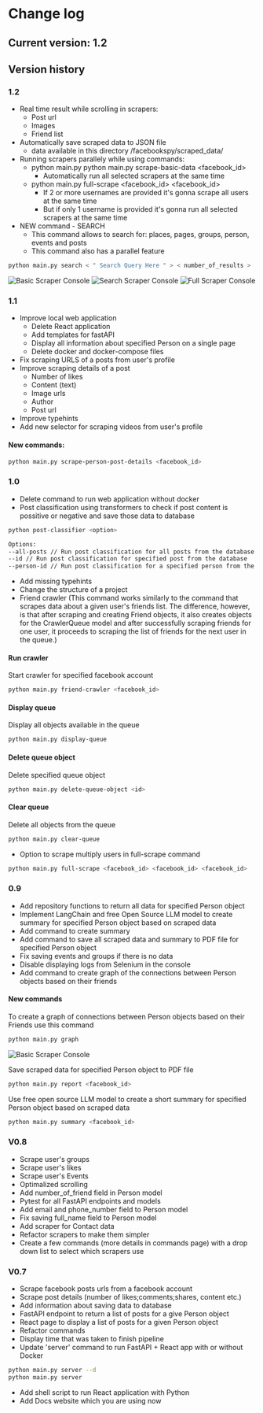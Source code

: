 # Change log


## Current version: 1.2

## Version history

### 1.2 
- Real time result while scrolling in scrapers:
    - Post url
    - Images 
    - Friend list 
- Automatically save scraped data to JSON file 
    - data available in this directory /facebookspy/scraped_data/
- Running scrapers parallely while using commands:
    - python main.py python main.py scrape-basic-data <facebook_id>
        - Automatically run all selected scrapers at the same time 
    - python main.py full-scrape <facebook_id> <facebook_id>
        - If 2 or more usernames are provided it's gonna scrape all users at the same time 
        - But if only 1 username is provided it's gonna run all selected scrapers at the same time 
- NEW command - SEARCH
    - This command allows to search for: places, pages, groups, person, events and posts
    - This command also has a parallel feature
```bash
python main.py search < " Search Query Here " > < number_of_results >
```
![Basic Scraper Console](https://github.com/DEENUU1/facebook-spy/blob/main/assets/v1_2/basic.gif?raw=true)
![Search  Scraper Console](https://github.com/DEENUU1/facebook-spy/blob/main/assets/v1_2/search.gif?raw=true)
![Full Scraper Console](https://github.com/DEENUU1/facebook-spy/blob/main/assets/v1_2/full.gif?raw=true)


### 1.1
- Improve local web application 
    - Delete React application
    - Add templates for fastAPI 
    - Display all information about specified Person on a single page
    - Delete docker and docker-compose files 
- Fix scraping URLS of a posts from user's profile 
- Improve scraping details of a post 
    - Number of likes
    - Content (text)
    - Image urls
    - Author
    - Post url 
- Improve typehints
- Add new selector for scraping videos from user's profile

#### New commands:
```bash
python main.py scrape-person-post-details <facebook_id>
```


### 1.0
- Delete command to run web application without docker 
- Post classification using transformers to check if post content is possitive or negative and save those data to database

```bash
python post-classifier <option>

Options:
--all-posts // Run post classification for all posts from the database
--id // Run post classification for specified post from the database
--person-id // Run post classification for a specified person from the database
```

- Add missing typehints 
- Change the structure of a project 
- Friend crawler (This command works similarly to the command that scrapes data about a given user's friends list. The difference, however, is that after scraping and creating Friend objects, it also creates objects for the CrawlerQueue model and after successfully scraping friends for one user, it proceeds to scraping the list of friends for the next user in the queue.)

#### Run crawler
Start crawler for specified facebook account 
```bash
python main.py friend-crawler <facebook_id>
```

#### Display queue
Display all objects available in the queue
```bash
python main.py display-queue
```

#### Delete queue object
Delete specified queue object 
```bash
python main.py delete-queue-object <id>
```

#### Clear queue
Delete all objects from the queue 
```bash
python main.py clear-queue
```

- Option to scrape multiply users in full-scrape command 

```bash
python main.py full-scrape <facebook_id> <facebook_id> <facebook_id>


```

### 0.9
- Add repository functions to return all data for specified Person object
- Implement LangChain and free Open Source LLM model to create summary for specified Person object based on scraped data
- Add command to create summary
- Add command to save all scraped data and summary to PDF file for specified Person object
- Fix saving events and groups if there is no data
- Disable displaying logs from Selenium in the console 
- Add command to create graph of the connections between Person objects based on their friends 

#### New commands

To create a graph of connections between Person objects based on their Friends use this command
```bash
python main.py graph 
```
![Basic Scraper Console](https://github.com/DEENUU1/facebook-spy/blob/main/assets/graph.png?raw=true)


Save scraped data for specified Person object to PDF file 
```bash
python main.py report <facebook_id> 
```

Use free open source LLM model to create a short summary for specified Person object based on scraped data 
```bash
python main.py summary <facebook_id>
```


### V0.8
- Scrape user's groups
- Scrape user's likes
- Scrape user's Events
- Optimalized scrolling 
- Add number_of_friend field in Person model
- Pytest for all FastAPI endpoints and models 
- Add email and phone_number field to Person model 
- Fix saving full_name field to Person model
- Add scraper for Contact data
- Refactor scrapers to make them simpler
- Create a few commands (more details in commands page) with a drop down list to select which scrapers use

### V0.7
- Scrape facebook posts urls from a facebook account
- Scrape post details (number of likes;comments;shares, content etc.)
- Add information about saving data to database
- FastAPI endpoint to return a list of posts for a give Person object
- React page to display a list of posts for a given Person object
- Refactor commands 
- Display time that was taken to finish pipeline
- Update 'server' command to run FastAPI + React app with or without Docker
```bash
python main.py server --d 
python main.py server 
```
- Add shell script to run React application with Python
- Add Docs website which you are using now 
